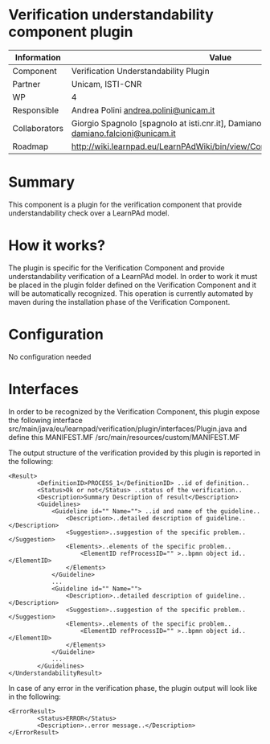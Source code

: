 Verification understandability component plugin
====================

Information   | Value
------------- | --------
Component     | Verification Understandability Plugin
Partner       | Unicam, ISTI-CNR
WP            | 4
Responsible   | Andrea Polini <andrea.polini@unicam.it>
Collaborators | Giorgio Spagnolo [spagnolo at isti.cnr.it],  Damiano Falcioni <damiano.falcioni@unicam.it> 
Roadmap       | http://wiki.learnpad.eu/LearnPAdWiki/bin/view/Component/Model+Verification

# Summary
This component is a plugin for the verification component that provide understandability check over a LearnPAd model.

# How it works?
The plugin is specific for the Verification Component and provide understandability verification of a LearnPAd model. In order to work it must be placed in the plugin folder defined on the Verification Component and it will be automatically recognized.
This operation is currently automated by maven during the installation phase of the Verification Component.

# Configuration
No configuration needed

# Interfaces
In order to be recognized by the Verification Component, this plugin expose the following interface src/main/java/eu/learnpad/verification/plugin/interfaces/Plugin.java 
and define this MANIFEST.MF /src/main/resources/custom/MANIFEST.MF

The output structure of the verification provided by this plugin is reported in the following:


	<Result>			
   			<DefinitionID>PROCESS_1</DefinitionID> ..id of definition..
			<Status>Ok or not</Status> ..status of the verification..
			<Description>Summary Description of result</Description>
			<Guidelines>
				<Guideline id="" Name=""> ..id and name of the guideline..
					<Description>..detailed description of guideline..</Description>
					<Suggestion>..suggestion of the specific problem..</Suggestion>
					<Elements>..elements of the specific problem..
						<ElementID refProcessID="" >..bpmn object id..</ElementID>
					</Elements>
				</Guideline>
				...
				<Guideline id="" Name="">
					<Description>..detailed description of guideline..</Description>
					<Suggestion>..suggestion of the specific problem..</Suggestion>
					<Elements>..elements of the specific problem..
						<ElementID refProcessID="" >..bpmn object id..</ElementID>
					</Elements>
				</Guideline>	
				...		
			</Guidelines>
	</UnderstandabilityResult>

In case of any error in the verification phase, the plugin output will look like in the following:

	<ErrorResult>
			<Status>ERROR</Status>
			<Description>..error message..</Description>
	</ErrorResult>